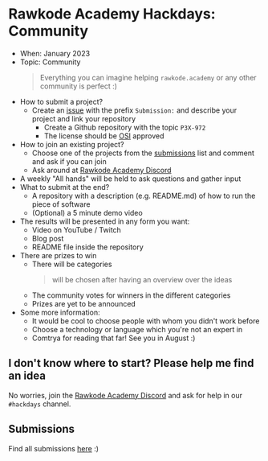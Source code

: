 # Rawkode Academy Hackdays: Community

- When: January 2023
- Topic: Community
  > Everything you can imagine helping `rawkode.academy` or any other community is perfect :)
- How to submit a project?
  - Create an [issue](https://github.com/RawkodeAcademy/hackdays/issues?q=is%3Aissue+is%3Aopen+label%3Ahackdays-january-2023) with the prefix `Submission:` and describe your project and link your repository
    - Create a Github repository with the topic `P3X-972`
    - The license should be [OSI](https://opensource.org/licenses) approved
- How to join an existing project?
  - Choose one of the projects from the [submissions](https://github.com/RawkodeAcademy/hackdays/issues?q=is%3Aissue+is%3Aopen+label%3Ahackdays-january-2023) list and comment and ask if you can join
  - Ask around at [Rawkode Academy Discord](https://rawkode.chat/)
- A weekly "All hands" will be held to ask questions and gather input
- What to submit at the end?
  - A repository with a description (e.g. README.md) of how to run the piece of software
  - (Optional) a 5 minute demo video
- The results will be presented in any form you want:
  - Video on YouTube / Twitch
  - Blog post
  - README file inside the repository
- There are prizes to win
  - There will be categories
    > will be chosen after having an overview over the ideas
  - The community votes for winners in the different categories
  - Prizes are yet to be announced
- Some more information:
  - It would be cool to choose people with whom you didn't work before
  - Choose a technology or language which you're not an expert in
  - Comtrya for reading that far! See you in August :)

## I don't know where to start? Please help me find an idea

No worries, join the [Rawkode Academy Discord](https://rawkode.chat/) and ask for help in our `#hackdays` channel.

## Submissions

Find all submissions [here](https://github.com/RawkodeAcademy/hackdays/issues?q=is%3Aissue+is%3Aopen+label%3Ahackdays-january-2023) :)
